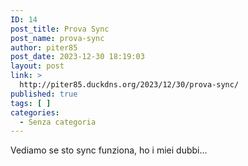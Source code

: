 ```yaml
---
ID: 14
post_title: Prova Sync
post_name: prova-sync
author: piter85
post_date: 2023-12-30 18:19:03
layout: post
link: >
  http://piter85.duckdns.org/2023/12/30/prova-sync/
published: true
tags: [ ]
categories:
  - Senza categoria
---
```

<!-- wp:paragraph -->
<p>Vediamo se sto sync funziona, ho i miei dubbi...</p>
<!-- /wp:paragraph -->

<!-- wp:image {"id":15,"sizeSlug":"large","linkDestination":"none"} -->
<figure class="wp-block-image size-large"><img src="https://ax9gixh0cuq8.compat.objectstorage.eu-milan-1.oraclecloud.com/wordpress/2023/12/Foto00-1024x682.png" alt="" class="wp-image-15"/></figure>
<!-- /wp:image -->